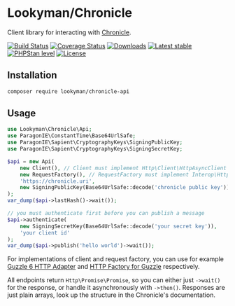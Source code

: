 # Lookyman/Chronicle

Client library for interacting with [Chronicle](https://github.com/paragonie/chronicle).

[![Build Status](https://travis-ci.org/lookyman/chronicle-api.svg?branch=master)](https://travis-ci.org/lookyman/chronicle-api)
[![Coverage Status](https://coveralls.io/repos/github/lookyman/chronicle-api/badge.svg?branch=master)](https://coveralls.io/github/lookyman/chronicle-api?branch=master)
[![Downloads](https://img.shields.io/packagist/dt/lookyman/chronicle-api.svg)](https://packagist.org/packages/lookyman/chronicle-api)
[![Latest stable](https://img.shields.io/packagist/v/lookyman/chronicle-api.svg)](https://packagist.org/packages/lookyman/chronicle-api)
[![PHPStan level](https://img.shields.io/badge/PHPStan-7-brightgreen.svg)](https://github.com/phpstan/phpstan)
[![License](https://img.shields.io/badge/license-MIT-blue.svg)](https://github.com/lookyman/chronicle-api/blob/master/LICENSE)

## Installation

```sh
composer require lookyman/chronicle-api
```

## Usage

```php
use Lookyman\Chronicle\Api;
use ParagonIE\ConstantTime\Base64UrlSafe;
use ParagonIE\Sapient\CryptographyKeys\SigningPublicKey;
use ParagonIE\Sapient\CryptographyKeys\SigningSecretKey;

$api = new Api(
	new Client(), // Client must implement Http\Client\HttpAsyncClient
	new RequestFactory(), // RequestFactory must implement Interop\Http\Factory\RequestFactoryInterface
	'https://chronicle.uri',
	new SigningPublicKey(Base64UrlSafe::decode('chronicle public key')) // optional, omit if you don't care about validating API responses
);
var_dump($api->lastHash()->wait());

// you must authenticate first before you can publish a message
$api->authenticate(
	new SigningSecretKey(Base64UrlSafe::decode('your secret key')),
	'your client id'
);
var_dump($api->publish('hello world')->wait());
```

For implementations of client and request factory, you can use for example [Guzzle 6 HTTP Adapter](https://github.com/php-http/guzzle6-adapter) and [HTTP Factory for Guzzle](https://github.com/http-interop/http-factory-guzzle) respectively.

All endpoints return `Http\Promise\Promise`, so you can either just `->wait()` for the response, or handle it asynchronously with `->then()`. Responses are just plain arrays, look up the structure in the Chronicle's documentation.
